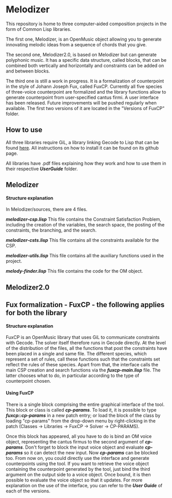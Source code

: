 # Melodizer

This repository is home to three computer-aided composition projects in the form of Common Lisp libraries.

The first one, Melodizer, is an OpenMusic object allowing you to generate innovating melodic ideas from a sequence of chords that you give.

The second one, Melodizer2.0, is based on Melodizer but can generate polyphonic music. It has a specific data structure, called blocks, that can be combined both vertically and horizontally and constraints can be added on and between blocks.

The third one is still a work in progress. It is a formalization of counterpoint in the style of Johann Joseph Fux, called FuxCP. Currently all five species of three-voice counterpoint are formalized and the library functions allow to generate counterpoint from user-specified cantus firmi. A user interface has been released. Future improvements will be pushed regularly when available. The first two versions of it are located in the "Versions of FuxCP" folder.

## How to use
All three libraries require GiL, a library linking Gecode to Lisp that can be found [here](https://github.com/sprockeelsd/GiL). All instructions on how to install it can be found on its github page.

All libraries have .pdf files explaining how they work and how to use them in their respective ***UserGuide*** folder. 

## Melodizer

#### Structure explanation
In Melodizer/sources, there are 4 files.

***melodizer-csp.lisp***
This file contains the Constraint Satisfaction Problem, including the creation of the variables, the search space, the posting of the constraints, the branching, and the search.

***melodizer-csts.lisp***
This file contains all the constraints available for the CSP.

***melodizer-utils.lisp***
This file contains all the auxiliary functions used in the project.

***melody-finder.lisp***
This file contains the code for the OM object.

## Melodizer2.0

## Fux formalization - FuxCP - the following applies for both the library 

#### Structure explanation
FuxCP is an OpenMusic library that uses GiL to communicate constraints with Gecode. The solver itself therefore runs in Gecode directly. At the level of the distribution of the files, all the functions that post the constraints have been placed in a single and same file. The different species, which represent a set of rules, call these functions such that the constraints set reflect the rules of these species. Apart from that, the interface calls the main CSP creation and search functions via the ***fuxcp-main.lisp*** file. The latter chooses what to do, in particular according to the type of counterpoint chosen.

#### Using FuxCP
There is a single block comprising the entire graphical interface of the tool. This block or class is called ***cp-params***. To load it, it is possible to type ***fuxcp::cp-params*** in a new patch entry; or load the block of the class by loading "cp-params" from the drop-down menu by right-clicking in the patch (Classes -> Libraries -> FuxCP -> Solver -> CP-PARAMS).

Once this block has appeared, all you have to do is bind an OM voice object, representing the cantus firmus to the second argument of ***cp-params***. Don't forget to block the input voice object and evaluate ***cp-params*** so it can detect the new input. Now ***cp-params*** can be blocked too. From now on, you could directly use the interface and generate counterpoints using the tool. If you want to retrieve the voice object containing the counterpoint generated by the tool, just bind the third argument on the output side to a voice object. Once bound, it is then possible to evaluate the voice object so that it updates. For more explanation on the use of the interface, you can refer to the ***User Guide*** of each of the versions.

